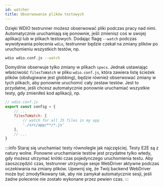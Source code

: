 ```yaml
---
id: watcher
title: Obserwowanie plików testowych
---
```


Dzięki WDIO testrunner możesz obserwować pliki podczas pracy nad nimi. Automatycznie uruchamiają się ponownie, jeśli zmienisz coś w swojej aplikacji lub w plikach testowych. Dodając flagę `--watch` podczas wywoływania polecenia `wdio`, testrunner będzie czekał na zmiany plików po uruchomieniu wszystkich testów, np.

```sh
wdio wdio.conf.js --watch
```

Domyślnie obserwuje tylko zmiany w plikach `specs`. Jednak ustawiając właściwość `filesToWatch` w pliku `wdio.conf.js`, która zawiera listę ścieżek plików (obsługiwane jest globbing), będzie również obserwować zmiany w tych plikach, aby ponownie uruchomić cały zestaw testów. Jest to przydatne, jeśli chcesz automatycznie ponownie uruchamiać wszystkie testy, gdy zmieniłeś kod aplikacji, np.

```js
// wdio.conf.js
export const config = {
    // ...
    filesToWatch: [
        // watch for all JS files in my app
        './src/app/**/*.js'
    ],
    // ...
}
```

:::info
Staraj się uruchamiać testy równolegle jak najczęściej. Testy E2E są z natury wolne. Ponowne uruchamianie testów jest przydatne tylko wtedy, gdy możesz utrzymać krótki czas pojedynczego uruchomienia testu. Aby zaoszczędzić czas, testrunner utrzymuje sesje WebDriver aktywne podczas oczekiwania na zmiany plików. Upewnij się, że Twój backend WebDriver może być zmodyfikowany tak, aby nie zamykał automatycznie sesji, jeśli żadne polecenie nie zostało wykonane przez pewien czas.
:::